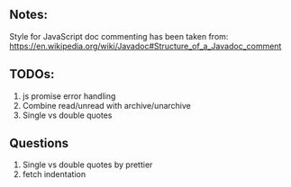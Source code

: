## Notes:
Style for JavaScript doc commenting has been taken from:
https://en.wikipedia.org/wiki/Javadoc#Structure_of_a_Javadoc_comment

## TODOs:
1. js promise error handling
2. Combine read/unread with archive/unarchive
3. Single vs double quotes

## Questions
1. Single vs double quotes by prettier
2. fetch indentation